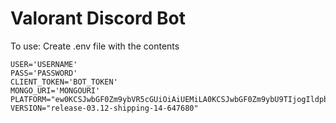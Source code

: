 # Valorant Discord Bot

To use:
Create .env file with the contents
```
USER='USERNAME'
PASS='PASSWORD'
CLIENT_TOKEN='BOT_TOKEN'
MONGO_URI='MONGOURI'
PLATFORM="ew0KCSJwbGF0Zm9ybVR5cGUiOiAiUEMiLA0KCSJwbGF0Zm9ybU9TIjogIldpbmRvd3MiLA0KCSJwbGF0Zm9ybU9TVmVyc2lvbiI6ICIxMC4wLjE5MDQyLjEuMjU2LjY0Yml0IiwNCgkicGxhdGZvcm1DaGlwc2V0IjogIlVua25vd24iDQp9"
VERSION="release-03.12-shipping-14-647680"
```
